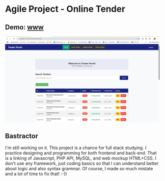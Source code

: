 # Agile Project - Online Tender
## Demo: [www](https://www.cc.puv.fi/~e2301482/tender/index.html)
![](./img/2025-03-25_075327.jpg)

## Bastractor 
I'm still working on it. This project is a chance for full stack studying. I practice designing and programming for both frontend and back-end. That is a linking of Javascript, PHP API, MySQL, and web mockup HTML+CSS. I don't use any framework, just coding basics so that I can understand better about logic and also syntax grammar. Of course, I made so much mistate and a lot of time to fix that! :-))
